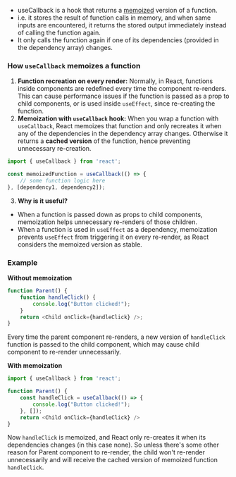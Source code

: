 - useCallback is a hook that returns a [memoized](Memoization) version of a function.
- i.e. it stores the result of function calls in memory, and when same inputs are encountered, it returns the stored output immediately instead of calling the function again.
- It only calls the function again if one of its dependencies (provided in the dependency array) changes.

### How `useCallback` memoizes a function
1. **Function recreation on every render:** Normally, in React, functions inside components are redefined every time the component re-renders. This can cause performance issues if the function is passed as a prop to child components, or is used inside `useEffect`, since re-creating the function.
2. **Memoization with `useCallback` hook:** When you wrap a function with `useCallback`, React memoizes that function and only recreates it when any of the dependencies in the dependency array changes. Otherwise it returns a **cached version** of the function, hence preventing unnecessary re-creation.
```js
import { useCallback } from 'react';

const memoizedFunction = useCallback(() => {
	// some function logic here
}, [dependency1, dependency2]);
```
3. **Why is it useful?** 
-  When a function is passed down as props to child components, memoization helps unnecessary re-renders of those children.
- When a function is used in `useEffect` as a dependency, memoization prevents `useEffect` from triggering it on every re-render, as React considers the memoized version as stable.

### Example
**Without memoization**
```js
function Parent() {
	function handleClick() {
		console.log("Button clicked!");
	}
	return <Child onClick={handleClick} />;
}
```
Every time the parent component re-renders, a new version of `handleClick` function is passed to the child component, which may cause child component to re-render unnecessarily.

**With memoization**
```js
import { useCallback } from 'react';

function Parent() {
	const handleClick = useCallback(() => {
		console.log("Button clicked!");
	}, []);
	return <Child onClick={handleClick} />
}
```
Now `handleClick` is memoized, and React only re-creates it when its dependencies changes (in this case none). So unless there's some other reason for Parent component to re-render, the child won't re-render unnecessarily and will receive the cached version of memoized function `handleClick`.